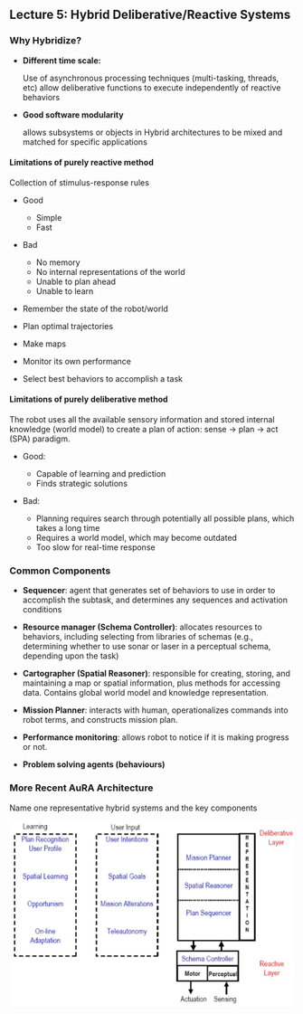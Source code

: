 ## Lecture 5: Hybrid Deliberative/Reactive Systems

### Why Hybridize?

- **Different time scale:** 

  Use of asynchronous processing techniques (multi-tasking, threads, etc) allow deliberative functions to execute independently of reactive behaviors

- **Good software modularity** 

  allows subsystems or objects in Hybrid architectures to be mixed and matched for specific applications



#### Limitations of purely reactive method

Collection of stimulus-response rules

- Good
  - Simple
  - Fast

- Bad
  - No memory
  - No internal representations  of the world
  - Unable to plan ahead
  - Unable to learn



- Remember the state of the robot/world

- Plan optimal trajectories

- Make maps

- Monitor its own performance

- Select best behaviors to accomplish a task



#### Limitations of purely deliberative method

The robot uses all the available sensory information and stored internal knowledge (world model) to create a plan of action: sense → plan → act (SPA) paradigm.

- Good:
  - Capable of learning and prediction
  - Finds strategic solutions

- Bad:
  - Planning requires search through potentially all possible plans, which takes a long time
  - Requires a world model, which may become outdated
  - Too slow for real-time response





### Common Components

- **Sequencer**: agent that generates set of behaviors to use in order to accomplish the subtask, and determines any sequences and activation conditions

- **Resource manager (Schema Controller)**: allocates resources to behaviors, including selecting from libraries of schemas (e.g., determining whether to use sonar or laser in a perceptual schema, depending upon the task)

- **Cartographer (Spatial Reasoner)**: responsible for creating, storing, and maintaining a map or spatial information, plus methods for accessing data. Contains global world model and knowledge representation.

- **Mission Planner**: interacts with human, operationalizes commands into robot terms, and constructs mission plan.

- **Performance monitoring**: allows robot to notice if it is making progress or not.

- **Problem solving agents (behaviours)**



### More Recent AuRA Architecture

Name one representative hybrid systems and the key components 

<img src="figures/05-aura.png" alt="05-aura" style="zoom:50%;" />

